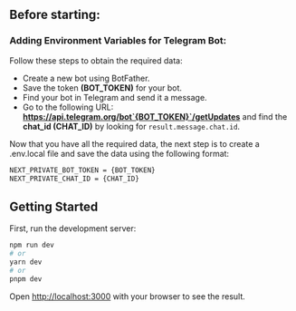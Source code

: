 ## Before starting:
### Adding Environment Variables for Telegram Bot:
Follow these steps to obtain the required data:
- Create a new bot using BotFather.
- Save the token **(BOT_TOKEN)** for your bot.
- Find your bot in Telegram and send it a message.
- Go to the following URL: **https://api.telegram.org/bot`{BOT_TOKEN}`/getUpdates** and find the **chat_id (CHAT_ID)** by looking for `result.message.chat.id`.

Now that you have all the required data, the next step is to create a .env.local file and save the data using the following format:
```bash
NEXT_PRIVATE_BOT_TOKEN = {BOT_TOKEN}
NEXT_PRIVATE_CHAT_ID = {CHAT_ID}
```

## Getting Started

First, run the development server:

```bash
npm run dev
# or
yarn dev
# or
pnpm dev
```

Open [http://localhost:3000](http://localhost:3000) with your browser to see the result.
